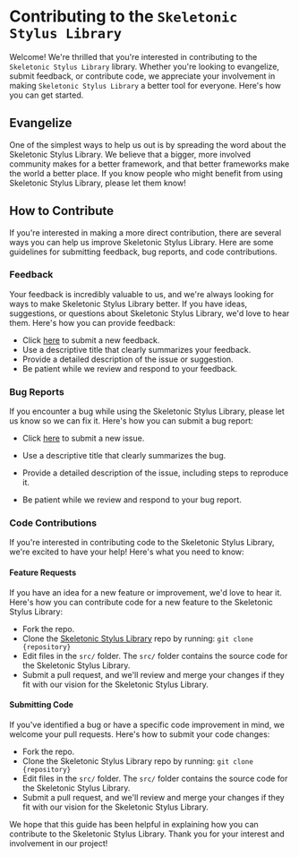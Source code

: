 # Contributing to the `Skeletonic Stylus Library`

Welcome! We're thrilled that you're interested in contributing to the
`Skeletonic Stylus Library` library. Whether you're looking to
evangelize, submit feedback, or contribute code, we appreciate your
involvement in making `Skeletonic Stylus Library` a better tool for
everyone. Here's how you can get started.

## Evangelize

One of the simplest ways to help us out is by spreading the word about
the Skeletonic Stylus Library. We believe that a bigger, more involved
community makes for a better framework, and that better frameworks make
the world a better place. If you know people who might benefit from
using Skeletonic Stylus Library, please let them know!

## How to Contribute

If you're interested in making a more direct contribution, there are
several ways you can help us improve Skeletonic Stylus Library. Here are
some guidelines for submitting feedback, bug reports, and code
contributions.

### Feedback

Your feedback is incredibly valuable to us, and we're always looking for
ways to make Skeletonic Stylus Library better. If you have ideas,
suggestions, or questions about Skeletonic Stylus Library, we'd love to
hear them. Here's how you can provide feedback:

- Click [here][2] to submit a new feedback.
- Use a descriptive title that clearly summarizes your feedback.
- Provide a detailed description of the issue or suggestion.
- Be patient while we review and respond to your feedback.

### Bug Reports

If you encounter a bug while using the Skeletonic Stylus Library, please
let us know so we can fix it. Here's how you can submit a bug report:

- Click [here][2] to submit a new issue.

- Use a descriptive title that clearly summarizes the bug.

- Provide a detailed description of the issue, including steps to
  reproduce it.

- Be patient while we review and respond to your bug report.

### Code Contributions

If you're interested in contributing code to the Skeletonic Stylus
Library, we're excited to have your help! Here's what you need to know:

#### Feature Requests

If you have an idea for a new feature or improvement, we'd love to hear
it. Here's how you can contribute code for a new feature to the
Skeletonic Stylus Library:

- Fork the repo.
- Clone the [Skeletonic Stylus Library][1] repo by running:
  `git clone {repository}`
- Edit files in the `src/` folder. The `src/` folder contains the source
  code for the Skeletonic Stylus Library.
- Submit a pull request, and we'll review and merge your changes if they
  fit with our vision for the Skeletonic Stylus Library.

#### Submitting Code

If you've identified a bug or have a specific code improvement in mind,
we welcome your pull requests. Here's how to submit your code changes:

- Fork the repo.
- Clone the Skeletonic Stylus Library repo by running:
  `git clone {repository}`
- Edit files in the `src/` folder. The `src/` folder contains the source
  code for the Skeletonic Stylus Library.
- Submit a pull request, and we'll review and merge your changes if they
  fit with our vision for the Skeletonic Stylus Library.

We hope that this guide has been helpful in explaining how you can
contribute to the Skeletonic Stylus Library. Thank you for your interest
and involvement in our project!

[1]: https://github.com/sebastienrousseau/skeletonic-stylus
[2]: https://github.com/sebastienrousseau/skeletonic-stylus/issues/new
